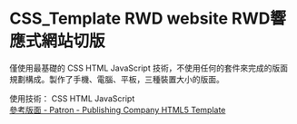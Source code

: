 # CSS_Template RWD website  RWD響應式網站切版  
僅使用最基礎的 CSS HTML  JavaScript 技術，不使用任何的套件來完成的版面規劃構成。製作了手機、電腦、平板，三種裝置大小的版面。  
  
使用技術： CSS HTML  JavaScript  
<a href="https://demo.templatemonster.com/demo/191601.html">參考版面 - Patron - Publishing Company HTML5 Template </a>  
